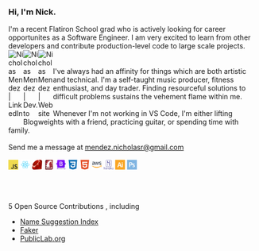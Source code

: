 ### Hi, I'm Nick. 
I'm a recent Flatiron School grad who is actively looking for career opportunites as a Software Engineer. I am very excited to learn from other developers and contribute production-level code to large scale projects. 
<br />
<a href="https://www.linkedin.com/in/mendez-nicholas/">
  <img align="left" alt="Nicholas Mendez | LinkedIn" width="30px" src="https://pngimg.com/uploads/linkedIn/linkedIn_PNG38.png" />
</a>
<a href="https://dev.to/nickmendez">
  <img align="left" alt="Nicholas Mendez | Dev.to Blog" width="30px" src="https://cdn.icon-icons.com/icons2/2248/PNG/512/dev_to_icon_136699.png" />
</a>
<a href="https://nickmendezflatiron.github.io/my-portfolio/index.html">
  <img align="left" alt="Nicholas Mendez | Website" width="30px" src="https://img.icons8.com/pastel-glyph/2x/website--v2.png" />
</a>
<br />
<br />
I've always had an affinity for things which are both artistic and technical. I'm a self-taught music producer, fitness enthusiast, and day trader. Finding resourceful solutions to difficult problems sustains the vehement flame within me.
<br />
<br />
Whenever I'm not working in VS Code, I'm either lifting weights with a friend, practicing guitar, or spending time with family.
<br />
<br />
Send me a message at mendez.nicholasr@gmail.com 
<br />
<br />
<code><img height="20" src="https://raw.githubusercontent.com/github/explore/80688e429a7d4ef2fca1e82350fe8e3517d3494d/topics/javascript/javascript.png"></code>
<code><img height="20" src="https://raw.githubusercontent.com/github/explore/80688e429a7d4ef2fca1e82350fe8e3517d3494d/topics/react/react.png"></code>
<code><img height="20" src="https://raw.githubusercontent.com/github/explore/80688e429a7d4ef2fca1e82350fe8e3517d3494d/topics/ruby/ruby.png"></code>
<code><img height="20" src="https://raw.githubusercontent.com/devicons/devicon/1119b9f84c0290e0f0b38982099a2bd027a48bf1/icons/rails/rails-original-wordmark.svg"></code>
<code><img height="20" src="https://raw.githubusercontent.com/devicons/devicon/1119b9f84c0290e0f0b38982099a2bd027a48bf1/icons/bootstrap/bootstrap-original-wordmark.svg"></code> 
<code><img height="20" src="https://raw.githubusercontent.com/devicons/devicon/0e565980d0a51fe7736bb090fb394659febfbe58/icons/css3/css3-plain.svg"></code> 
<code><img height="20" src="https://raw.githubusercontent.com/devicons/devicon/0e565980d0a51fe7736bb090fb394659febfbe58/icons/html5/html5-plain.svg"></code>
<code><img height="20" src="https://raw.githubusercontent.com/devicons/devicon/1119b9f84c0290e0f0b38982099a2bd027a48bf1/icons/amazonwebservices/amazonwebservices-original-wordmark.svg"></code>
<code><img height="20" src="https://raw.githubusercontent.com/devicons/devicon/1119b9f84c0290e0f0b38982099a2bd027a48bf1/icons/heroku/heroku-original-wordmark.svg"></code>
<code><img height="20" src="https://raw.githubusercontent.com/devicons/devicon/1119b9f84c0290e0f0b38982099a2bd027a48bf1/icons/illustrator/illustrator-plain.svg"></code>
<code><img height="20" src="https://raw.githubusercontent.com/devicons/devicon/0e565980d0a51fe7736bb090fb394659febfbe58/icons/photoshop/photoshop-plain.svg"></code> 


<br />
<br />

5 Open Source Contributions , including
- <a href="https://github.com/osmlab/name-suggestion-index">Name Suggestion Index<a> 
- <a href="https://github.com/faker-ruby/faker">Faker<a> 
- <a href="https://github.com/publiclab/plots2">PublicLab.org<a> 